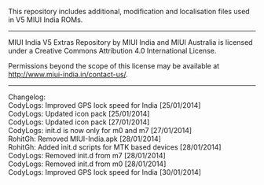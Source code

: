 This repository includes additional, modification and localisation files used in V5 MIUI India ROMs.

---------------------------------------------------------------------------------------------

MIUI India V5 Extras Repository by MIUI India and MIUI Australia is licensed under a Creative Commons Attribution 4.0 International License.

Permissions beyond the scope of this license may be available at http://www.miui-india.in/contact-us/.

---------------------------------------------------------------------------------------------

Changelog:<br>
CodyLogs: Improved GPS lock speed for India [25/01/2014]<br>
CodyLogs: Updated icon pack [25/01/2014]<br>
CodyLogs: Updated icon pack [27/01/2014]<br>
CodyLogs: init.d is now only for m0 and m7 [27/01/2014]<br>
RohitGh: Removed MIUI-India.apk [28/01/2014]<br>
RohitGh: Added init.d scripts for MTK based devices [28/01/2014]<br>
CodyLogs: Removed init.d from m7 [28/01/2014]<br>
CodyLogs: Removed init.d from m0 [28/01/2014]<br>
CodyLogs: Improved GPS lock speed for India [30/01/2014]<br>
